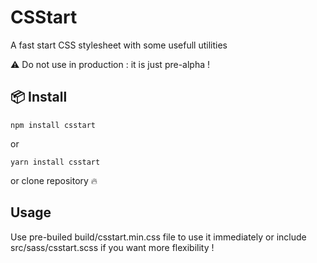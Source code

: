 # CSStart
A fast start CSS stylesheet with some usefull utilities

⚠ Do not use in production : it is just pre-alpha !

## 📦 Install
```
npm install csstart
```
or
```
yarn install csstart
```
or clone repository 🔥

## Usage
Use pre-builed build/csstart.min.css file to use it immediately or include src/sass/csstart.scss if you want more flexibility !
